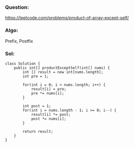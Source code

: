### Question:
https://leetcode.com/problems/product-of-array-except-self/

### Algo:
Prefix, Postfix

### Sol:
```
class Solution {
    public int[] productExceptSelf(int[] nums) {
        int [] result = new int[nums.length];
        int pre = 1;
        
        for(int i = 0; i < nums.length; i++) {
            result[i] = pre;
            pre *= nums[i];
        }
        
        int post = 1;
        for(int i = nums.length - 1; i >= 0; i--) {
            result[i] *= post;
            post *= nums[i];
        }
        
        return result;
    }
}
```
